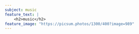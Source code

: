 ```yaml
---
subject: music
feature_text: |
    <h2>music</h2>
feature_image: "https://picsum.photos/1300/400?image=989"
---
```

